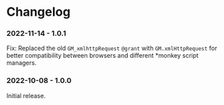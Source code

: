 # Changelog

### 2022-11-14 - 1.0.1
Fix: Replaced the old `GM_xmlhttpRequest` `@grant` with `GM.xmlHttpRequest` for better compatibility between browsers and different *monkey script managers.

### 2022-10-08 - 1.0.0
Initial release.

